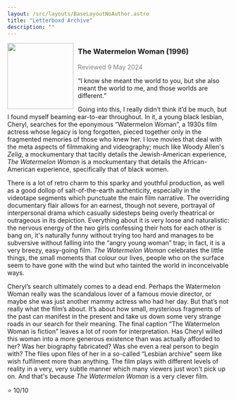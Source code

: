 ```yaml
---
layout: /src/layouts/BaseLayoutNoAuthor.astro
title: "Letterboxd Archive"
description: ""
---
```


<img src="https://a.ltrbxd.com/resized/film-poster/2/0/7/0/3/20703-the-watermelon-woman-0-2000-0-3000-crop.jpg?v=11ffcd731b" style="width:150px;height:auto;float:left;padding-right:10px;">
<h3 style="padding-bottom:0;">The Watermelon Woman (1996)</h3>
<p style="color:grey;">Reviewed 9 May 2024</p>

“I know she meant the world to you, but she also meant the world to me, and those worlds are different.”

Going into this, I really didn’t think it’d be much, but I found myself beaming ear-to-ear throughout. In it, a young black lesbian, Cheryl, searches for the eponymous “Watermelon Woman”, a 1930s film actress whose legacy is long forgotten, pieced together only in the fragmented memories of those who knew her. I love movies that deal with the meta aspects of filmmaking and videography; much like Woody Allen's <i>Zelig</i>, a mockumentary that tacitly details the Jewish-American experience, <i>The Watermelon Woman</i> is a mockumentary that details the African-American experience, specifically that of black women.

There is a lot of retro charm to this sparky and youthful production, as well as a good dollop of salt-of-the-earth authenticity, especially in the videotape segments which punctuate the main film narrative. The overriding documentary flair allows for an earnest, though not severe, portrayal of interpersonal drama which casually sidesteps being overly theatrical or outrageous in its depiction. Everything about it is very loose and naturalistic: the nervous energy of the two girls confessing their hots for each other is bang on, it's naturally funny without trying too hard and manages to be subversive without falling into the “angry young woman” trap; in fact, it is a very breezy, easy-going film. <i>The Watermelon Woman</i> celebrates the little things, the small moments that colour our lives, people who on the surface seem to have gone with the wind but who tainted the world in inconceivable ways.

Cheryl’s search ultimately comes to a dead end. Perhaps the Watermelon Woman really was the scandalous lover of a famous movie director, or maybe she was just another mammy actress who had her day. But that’s not really what the film’s about. It’s about how small, mysterious fragments of the past can manifest in the present and take us down some very strange roads in our search for their meaning. The final caption “The Watermelon Woman is fiction” leaves a lot of room for interpretation. Has Cheryl willed this woman into a more generous existence than was actually afforded to her? Was her biography fabricated? Was she even a real person to begin with? The files upon files of her in a so-called “Lesbian archive” seem like wish fulfilment more than anything. The film plays with different levels of reality in a very, very subtle manner which many viewers just won't pick up on. And that's because <i>The Watermelon Woman</i> is a very clever film.

⭐ 10/10